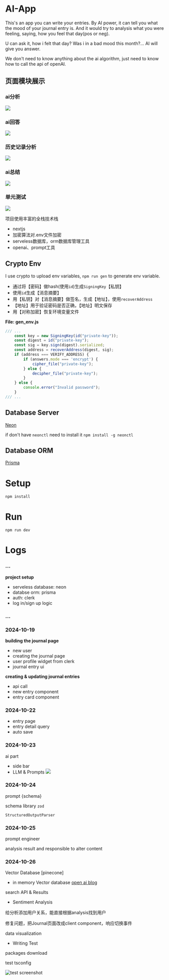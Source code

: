 # AI-App
This's an app you can write your entries. By AI power, it can tell you what the mood of your journal entry is. And it would try to analysis what you were feeling, saying, how you feel that day(pos or neg).

U can ask it, how i felt that day? Was i in a bad mood this month?... AI will give you answer.

We don't need to know anything about the ai algorithm, just need to know how to call the api of openAI.

## 页面模块展示

### ai分析
![](./screenshots/ai-analysis.png)

### ai回答
![](./screenshots/ai.png)

### 历史记录分析
![](./screenshots/history.png)

### ai总结
![](./screenshots/summary.png)

### 单元测试
![](./screenshots/test.png)


项目使用丰富的全栈技术栈
- nextjs
- 加密算法对.env文件加密
- serveless数据库，orm数据库管理工具
- openai、prompt工具

## Crypto Env
I use crypto to upload env variables, `npm run gen` to generate env variable. 

- 通过将【密码】做hash(使用`id`)生成`SigningKey`【私钥】
- 使用`id`生成【消息摘要】
- 用【私钥】对【消息摘要】做签名，生成【地址】，使用`recoverAddress`
- 【地址】用于验证密码是否正确，【地址】明文保存
- 用【对称加密】恢复环境变量文件

**File: gen_env.js**

```javascript 
/// ...
    const key = new SigningKey(id("private-key"));
    const digest = id("private-key");
    const sig = key.sign(digest).serialized;
    const address = recoverAddress(digest, sig);
    if (address === VERIFY_ADDRESS) {
        if (answers.mode === 'encrypt') {
            cipher_file("private-key");
        } else {
            decipher_file("private-key");
        }
    } else {
        console.error("Invalid password");
    }
/// ...
```

## Database Server
[Neon](https://console.neon.tech/app/projects)

if don't have `neonctl` need to install it `npm install -g neonctl`

## Database ORM
[Prisma](https://www.prisma.io/)

# Setup
`npm install`


# Run
`npm run dev`

# Logs

### ...
**project setup**

- serveless database: neon
- databse orm: prisma
- auth: clerk
- log in/sign up logic

### ... 

### 2024-10-19

**building the journal page**

- new user
- creating the journal page
- user profile widget from clerk
- journal entry ui

**creating & updating journal entries**

- api call
- new entry component
- entry card component

### 2024-10-22

- entry page
- entry detail query
- auto save

### 2024-10-23

ai part
- side bar
- LLM & Prompts
![](./screenshots/ai.png)

### 2024-10-24

prompt {schema}

schema library `zod`

`StructuredOutputParser`

### 2024-10-25

prompt engineer

analysis result and responsible to alter content

### 2024-10-26

Vector Database [pinecone]

- in memory Vector database
[open ai blog](https://openai.com/index/introducing-text-and-code-embeddings/)

search API & Results

- Sentiment Analysis

给分析添加用户关系，能直接根据analysis找到用户

修复问题，把Journal页面改成client component，响应切换事件

data visualization

- Writing Test

packages download

test tsconfig

![test screenshot](./screenshots/test.png)